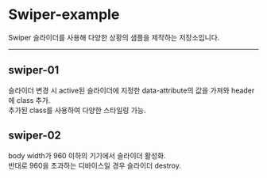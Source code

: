 # Swiper-example
Swiper 슬라이더를 사용해 다양한 상황의 샘플을 제작하는 저장소입니다.

---

## swiper-01
슬라이더 변경 시 active된 슬라이더에 지정한 data-attribute의 값을 가져와 header에 class 추가.<br>
추가된 class를 사용하여 다양한 스타일링 가능.

## swiper-02
body width가 960 이하의 기기에서 슬라이더 활성화.<br>
반대로 960을 초과하는 디바이스일 경우 슬라이더 destroy.

